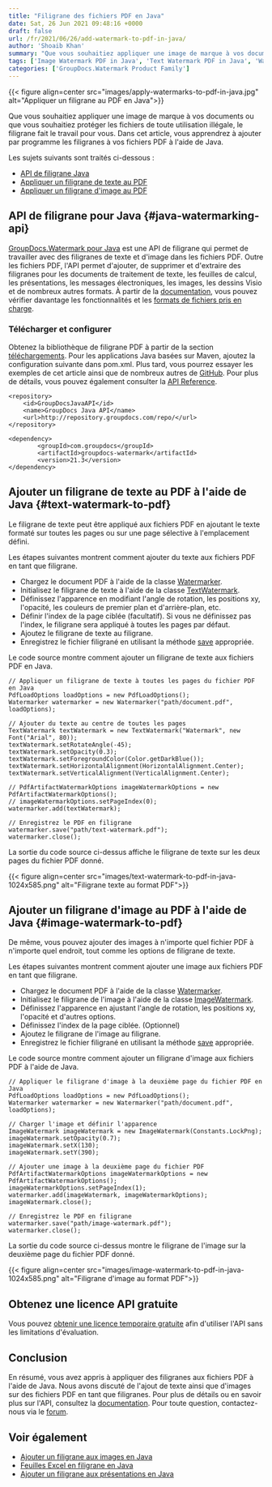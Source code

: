 ```yaml
---
title: "Filigrane des fichiers PDF en Java"
date: Sat, 26 Jun 2021 09:48:16 +0000
draft: false
url: /fr/2021/06/26/add-watermark-to-pdf-in-java/
author: 'Shoaib Khan'
summary: "Que vous souhaitiez appliquer une image de marque à vos documents ou que vous souhaitiez protéger nos fichiers de toute utilisation illégale, le filigrane fait le travail pour vous. Dans cet article, vous apprendrez à ajouter par programme les filigranes à vos fichiers PDF à l'aide de Java."
tags: ['Image Watermark PDF in Java', 'Text Watermark PDF in Java', 'Watermark in Java', 'Watermark PDF in Java', 'Watermarking Java API']
categories: ['GroupDocs.Watermark Product Family']
---
```




{{< figure align=center src="images/apply-watermarks-to-pdf-in-java.jpg" alt="Appliquer un filigrane au PDF en Java">}}


Que vous souhaitiez appliquer une image de marque à vos documents ou que vous souhaitiez protéger les fichiers de toute utilisation illégale, le filigrane fait le travail pour vous. Dans cet article, vous apprendrez à ajouter par programme les filigranes à vos fichiers PDF à l'aide de Java.

Les sujets suivants sont traités ci-dessous :

* [API de filigrane Java][1]
* [Appliquer un filigrane de texte au PDF][2]
* [Appliquer un filigrane d'image au PDF][3]

## API de filigrane pour Java {#java-watermarking-api}

[GroupDocs.Watermark pour Java][4] est une API de filigrane qui permet de travailler avec des filigranes de texte et d'image dans les fichiers PDF. Outre les fichiers PDF, l'API permet d'ajouter, de supprimer et d'extraire des filigranes pour les documents de traitement de texte, les feuilles de calcul, les présentations, les messages électroniques, les images, les dessins Visio et de nombreux autres formats. À partir de la [documentation][5], vous pouvez vérifier davantage les fonctionnalités et les [formats de fichiers pris en charge][6].

### Télécharger et configurer

Obtenez la bibliothèque de filigrane PDF à partir de la section [téléchargements][7]. Pour les applications Java basées sur Maven, ajoutez la configuration suivante dans pom.xml. Plus tard, vous pourrez essayer les exemples de cet article ainsi que de nombreux autres de [GitHub][8]. Pour plus de détails, vous pouvez également consulter la [API Reference][9].

```
<repository>
	<id>GroupDocsJavaAPI</id>
	<name>GroupDocs Java API</name>
	<url>http://repository.groupdocs.com/repo/</url>
</repository>
```
```
<dependency>
        <groupId>com.groupdocs</groupId>
        <artifactId>groupdocs-watermark</artifactId>
        <version>21.3</version> 
</dependency>
```

## Ajouter un filigrane de texte au PDF à l'aide de Java {#text-watermark-to-pdf}

Le filigrane de texte peut être appliqué aux fichiers PDF en ajoutant le texte formaté sur toutes les pages ou sur une page sélective à l'emplacement défini.

Les étapes suivantes montrent comment ajouter du texte aux fichiers PDF en tant que filigrane.

* Chargez le document PDF à l'aide de la classe [Watermarker][10].
* Initialisez le filigrane de texte à l'aide de la classe [TextWatermark][11].
* Définissez l'apparence en modifiant l'angle de rotation, les positions xy, l'opacité, les couleurs de premier plan et d'arrière-plan, etc.
* Définir l'index de la page ciblée (facultatif). Si vous ne définissez pas l'index, le filigrane sera appliqué à toutes les pages par défaut.
* Ajoutez le filigrane de texte au filigrane.
* Enregistrez le fichier filigrané en utilisant la méthode [save][12] appropriée.

Le code source montre comment ajouter un filigrane de texte aux fichiers PDF en Java.

```
// Appliquer un filigrane de texte à toutes les pages du fichier PDF en Java
PdfLoadOptions loadOptions = new PdfLoadOptions();
Watermarker watermarker = new Watermarker("path/document.pdf", loadOptions);

// Ajouter du texte au centre de toutes les pages
TextWatermark textWatermark = new TextWatermark("Watermark", new Font("Arial", 80));
textWatermark.setRotateAngle(-45);
textWatermark.setOpacity(0.3);
textWatermark.setForegroundColor(Color.getDarkBlue());
textWatermark.setHorizontalAlignment(HorizontalAlignment.Center);
textWatermark.setVerticalAlignment(VerticalAlignment.Center);

// PdfArtifactWatermarkOptions imageWatermarkOptions = new PdfArtifactWatermarkOptions();
// imageWatermarkOptions.setPageIndex(0);
watermarker.add(textWatermark);

// Enregistrez le PDF en filigrane
watermarker.save("path/text-watermark.pdf");
watermarker.close();
```

La sortie du code source ci-dessus affiche le filigrane de texte sur les deux pages du fichier PDF donné.



{{< figure align=center src="images/text-watermark-to-pdf-in-java-1024x585.png" alt="Filigrane texte au format PDF">}}


## Ajouter un filigrane d'image au PDF à l'aide de Java {#image-watermark-to-pdf}

De même, vous pouvez ajouter des images à n'importe quel fichier PDF à n'importe quel endroit, tout comme les options de filigrane de texte.

Les étapes suivantes montrent comment ajouter une image aux fichiers PDF en tant que filigrane.

* Chargez le document PDF à l'aide de la classe [Watermarker][13].
* Initialisez le filigrane de l'image à l'aide de la classe [ImageWatermark][14].
* Définissez l'apparence en ajustant l'angle de rotation, les positions xy, l'opacité et d'autres options.
* Définissez l'index de la page ciblée. (Optionnel)
* Ajoutez le filigrane de l'image au filigrane.
* Enregistrez le fichier filigrané en utilisant la méthode [save][15] appropriée.

Le code source montre comment ajouter un filigrane d'image aux fichiers PDF à l'aide de Java.

```
// Appliquer le filigrane d'image à la deuxième page du fichier PDF en Java
PdfLoadOptions loadOptions = new PdfLoadOptions();
Watermarker watermarker = new Watermarker("path/document.pdf", loadOptions);

// Charger l'image et définir l'apparence
ImageWatermark imageWatermark = new ImageWatermark(Constants.LockPng);
imageWatermark.setOpacity(0.7);
imageWatermark.setX(130);
imageWatermark.setY(390);

// Ajouter une image à la deuxième page du fichier PDF
PdfArtifactWatermarkOptions imageWatermarkOptions = new PdfArtifactWatermarkOptions();
imageWatermarkOptions.setPageIndex(1);
watermarker.add(imageWatermark, imageWatermarkOptions);
imageWatermark.close();

// Enregistrez le PDF en filigrane
watermarker.save("path/image-watermark.pdf");
watermarker.close();
```

La sortie du code source ci-dessus montre le filigrane de l'image sur la deuxième page du fichier PDF donné.



{{< figure align=center src="images/image-watermark-to-pdf-in-java-1024x585.png" alt="Filigrane d'image au format PDF">}}


## Obtenez une licence API gratuite

Vous pouvez [obtenir une licence temporaire gratuite][16] afin d'utiliser l'API sans les limitations d'évaluation.

## Conclusion

En résumé, vous avez appris à appliquer des filigranes aux fichiers PDF à l'aide de Java. Nous avons discuté de l'ajout de texte ainsi que d'images sur des fichiers PDF en tant que filigranes. Pour plus de détails ou en savoir plus sur l'API, consultez la [documentation][17]. Pour toute question, contactez-nous via le [forum][18].

## Voir également

* [Ajouter un filigrane aux images en Java][19]
* [Feuilles Excel en filigrane en Java][20]
* [Ajouter un filigrane aux présentations en Java][21]







[1]: #java-watermarking-api
[2]: #text-watermark-to-pdf
[3]: #image-watermark-to-pdf
[4]: https://products.groupdocs.com/watermark/java
[5]: https://docs.groupdocs.com/watermark/java/
[6]: https://docs.groupdocs.com/watermark/java/supported-document-formats/
[7]: https://downloads.groupdocs.com/comparison/java
[8]: https://github.com/groupdocs-comparison
[9]: https://apireference.groupdocs.com/comparison/java
[10]: https://apireference.groupdocs.com/watermark/java/com.groupdocs.watermark/Watermarker
[11]: https://apireference.groupdocs.com/watermark/java/com.groupdocs.watermark.watermarks/TextWatermark
[12]: https://apireference.groupdocs.com/watermark/java/com.groupdocs.watermark/Watermarker#save(java.io.OutputStream)
[13]: https://apireference.groupdocs.com/watermark/java/com.groupdocs.watermark/Watermarker
[14]: https://apireference.groupdocs.com/watermark/java/com.groupdocs.watermark.watermarks/ImageWatermark
[15]: https://apireference.groupdocs.com/watermark/java/com.groupdocs.watermark/Watermarker#save(java.io.OutputStream)
[16]: https://purchase.groupdocs.com/temporary-license
[17]: https://docs.groupdocs.com/watermark/
[18]: https://forum.groupdocs.com/
[19]: https://blog.groupdocs.com/2020/09/15/add-watermark-to-images-in-java/
[20]: https://blog.groupdocs.com/2021/11/10/watermark-excel-sheets-in-java/
[21]: https://blog.groupdocs.com/2021/06/09/watermark-presentation-slides-using-java/


